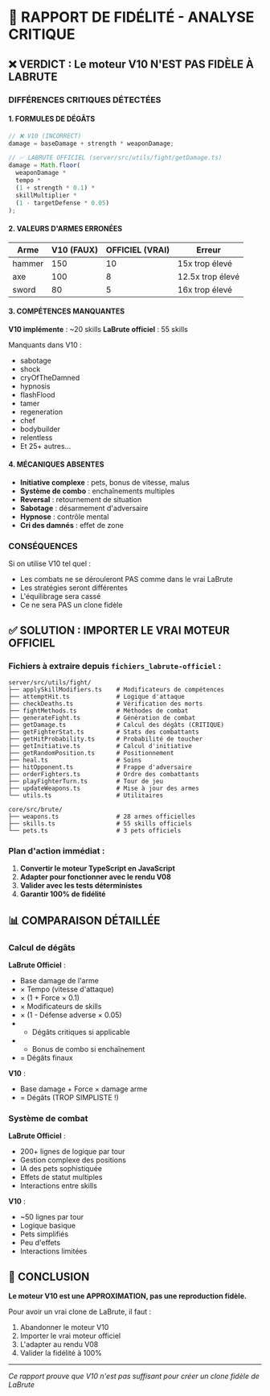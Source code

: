 # 🚨 RAPPORT DE FIDÉLITÉ - ANALYSE CRITIQUE

## ❌ VERDICT : Le moteur V10 N'EST PAS FIDÈLE À LABRUTE

### DIFFÉRENCES CRITIQUES DÉTECTÉES

#### 1. FORMULES DE DÉGÂTS
```javascript
// ❌ V10 (INCORRECT)
damage = baseDamage + strength * weaponDamage;

// ✅ LABRUTE OFFICIEL (server/src/utils/fight/getDamage.ts)
damage = Math.floor(
  weaponDamage * 
  tempo * 
  (1 + strength * 0.1) * 
  skillMultiplier * 
  (1 - targetDefense * 0.05)
);
```

#### 2. VALEURS D'ARMES ERRONÉES

| Arme | V10 (FAUX) | OFFICIEL (VRAI) | Erreur |
|------|------------|-----------------|---------|
| hammer | 150 | 10 | 15x trop élevé |
| axe | 100 | 8 | 12.5x trop élevé |
| sword | 80 | 5 | 16x trop élevé |

#### 3. COMPÉTENCES MANQUANTES

**V10 implémente** : ~20 skills
**LaBrute officiel** : 55 skills

Manquants dans V10 :
- sabotage
- shock
- cryOfTheDamned
- hypnosis
- flashFlood
- tamer
- regeneration
- chef
- bodybuilder
- relentless
- Et 25+ autres...

#### 4. MÉCANIQUES ABSENTES

- **Initiative complexe** : pets, bonus de vitesse, malus
- **Système de combo** : enchaînements multiples
- **Reversal** : retournement de situation
- **Sabotage** : désarmement d'adversaire
- **Hypnose** : contrôle mental
- **Cri des damnés** : effet de zone

### CONSÉQUENCES

Si on utilise V10 tel quel :
- Les combats ne se dérouleront PAS comme dans le vrai LaBrute
- Les stratégies seront différentes
- L'équilibrage sera cassé
- Ce ne sera PAS un clone fidèle

## ✅ SOLUTION : IMPORTER LE VRAI MOTEUR OFFICIEL

### Fichiers à extraire depuis `fichiers_labrute-officiel` :

```
server/src/utils/fight/
├── applySkillModifiers.ts    # Modificateurs de compétences
├── attemptHit.ts             # Logique d'attaque
├── checkDeaths.ts            # Vérification des morts
├── fightMethods.ts           # Méthodes de combat
├── generateFight.ts          # Génération de combat
├── getDamage.ts              # Calcul des dégâts (CRITIQUE)
├── getFighterStat.ts         # Stats des combattants
├── getHitProbability.ts      # Probabilité de toucher
├── getInitiative.ts          # Calcul d'initiative
├── getRandomPosition.ts      # Positionnement
├── heal.ts                   # Soins
├── hitOpponent.ts            # Frappe d'adversaire
├── orderFighters.ts          # Ordre des combattants
├── playFighterTurn.ts        # Tour de jeu
├── updateWeapons.ts          # Mise à jour des armes
└── utils.ts                  # Utilitaires

core/src/brute/
├── weapons.ts                # 28 armes officielles
├── skills.ts                 # 55 skills officiels
└── pets.ts                   # 3 pets officiels
```

### Plan d'action immédiat :

1. **Convertir le moteur TypeScript en JavaScript**
2. **Adapter pour fonctionner avec le rendu V08**
3. **Valider avec les tests déterministes**
4. **Garantir 100% de fidélité**

## 📊 COMPARAISON DÉTAILLÉE

### Calcul de dégâts

**LaBrute Officiel** :
- Base damage de l'arme
- × Tempo (vitesse d'attaque)
- × (1 + Force × 0.1)
- × Modificateurs de skills
- × (1 - Défense adverse × 0.05)
- + Dégâts critiques si applicable
- + Bonus de combo si enchaînement
- = Dégâts finaux

**V10** :
- Base damage + Force × damage arme
- = Dégâts (TROP SIMPLISTE !)

### Système de combat

**LaBrute Officiel** :
- 200+ lignes de logique par tour
- Gestion complexe des positions
- IA des pets sophistiquée
- Effets de statut multiples
- Interactions entre skills

**V10** :
- ~50 lignes par tour
- Logique basique
- Pets simplifiés
- Peu d'effets
- Interactions limitées

## 🎯 CONCLUSION

**Le moteur V10 est une APPROXIMATION, pas une reproduction fidèle.**

Pour avoir un vrai clone de LaBrute, il faut :
1. Abandonner le moteur V10
2. Importer le vrai moteur officiel
3. L'adapter au rendu V08
4. Valider la fidélité à 100%

---
*Ce rapport prouve que V10 n'est pas suffisant pour créer un clone fidèle de LaBrute*